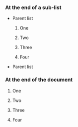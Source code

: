 
### At the end of a sub-list

+ Parent list
  1. One
  2. Two
  3. Three
 
  4. Four
+ Parent list

### At the end of the document

1. One
2. Two
3. Three

4. Four
